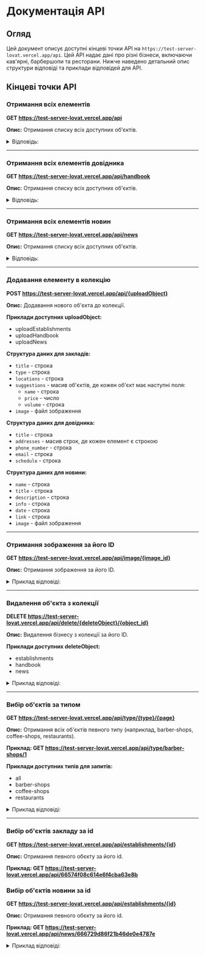 # Документація API

## Огляд

Цей документ описує доступні кінцеві точки API на `https://test-server-lovat.vercel.app/api`. Цей API надає дані про
різні бізнеси, включаючи кав'ярні, барбершопи та ресторани. Нижче наведено детальний опис структури відповіді та
приклади відповідей для API.

## Кінцеві точки API

### Отримання всіх елементів

**GET https://test-server-lovat.vercel.app/api**

**Опис:** Отримання списку всіх доступних об'єктів.

<details>
    <summary>Відповідь:</summary>

    ```json
    [    
        { 
            "_id": "6653520b40a72914fa8db440",        
            "title": "365 Coffee Shop",        
            "type": "Кав'ярня",        
            "locations": "вулиця Ділова 7 Київ",        
            "suggestions": [
                {
                    "name": "Зерна мелені",                
                    "price": "600",                
                    "volume": "5 кг."
                },            
                {
                    "name": "Зерна",
                    "price": "550",
                    "volume": "5 кг."
                },            
                {
                    "name": "Допінг",
                    "price": "400",
                    "volume": "1 л."
                }        
            ],
            "image": [            
                "https://test-server-lovat.vercel.app/api/image/6653520a40a72914fa8db43d",            
                "https://test-server-lovat.vercel.app/api/image/6653520a40a72914fa8db43e",            
                "https://test-server-lovat.vercel.app/api/image/6653520a40a72914fa8db43f"        
            ]
        }
        // інші об'єкти колекції
    ]
    ```

</details>

---

### Отримання всіх елементів довідника

**GET https://test-server-lovat.vercel.app/api/handbook**

**Опис:** Отримання списку всіх доступних об'єктів.

<details>
    <summary>Відповідь:</summary>

    ```json
    [    
      {
        "_id": "665e44363a43045d0b161c7e",
        "title": "Територіальний центр соціального обслуговування Подільського району у м. Києві",
        "addresses": [
            "04070 м. Київ, вул. Братська, 15/9"
        ],
        "phone_number": "425-05-12",
        "email": "tc_podol@mail.ua",
        "schedule": "Понеділок - четверг з 09-00 до 18-00"
      },
        // інші об'єкти колекції
    ]
    ```

</details>

---

### Отримання всіх елементів новин

**GET https://test-server-lovat.vercel.app/api/news**

**Опис:** Отримання списку всіх доступних об'єктів.

<details>
    <summary>Відповідь:</summary>

    ```json
    
    [    
      
    {
        "_id": "666729d86f21b46de0e4787e",
        "name": "Poster Pub",
        "title": "Знижка на замовлення для компаній від 5 людей",
        "description": "Чудова можливість зекономити та насолодитися якісним сервісом разом.",
        "info": "Чудова можливість зекономити та насолодитися якісним сервісом разом. Це місце, де кожен знайде щось для себе – від затишної атмосфери до вигідних пропозицій на страви та напої. З моменту відкриття заклад став улюбленим місцем для багатьох містян і гостей міста, завдяки своєму унікальному поєднанню традиційного пабу і сучасного ресторану...",
        "date": "12/01/24",
        "link": "6653520b40a72914fa8db440",
        "image": [
            "https://test-server-lovat.vercel.app/api/image/666729d86f21b46de0e4787d"
        ]
    },
        // інші об'єкти колекції
    ]
    ```

</details>

---

### Додавання елементу в колекцію

**POST https://test-server-lovat.vercel.app/api/{uploadObject}**

**Опис:** Додавання нового об'єкта до колекції.

**Приклади доступних uploadObject:**

- uploadEstablishments
- uploadHandbook
- uploadNews

**Структура даних для закладів:**
- `title` - строка
- `type` - строка
- `locations` - строка
- `suggestions` - масив об'єктів, де кожен об'єкт має наступні поля:
    - `name` - строка
    - `price` - число
    - `volume` - строка
- `image` - файл зображення

**Структура даних для довідника:**
- `title` - строка
- `addresses` - масив строк, де кожен елемент є строкою
- `phone_number` - строка
- `email` - строка
- `schedule` - строка

**Структура даних для новини:**
- `name` - строка
- `title` - строка
- `description` - строка
- `info` - строка
- `date` - строка
- `link` - строка
- `image` - файл зображення

---

### Отримання зображення за його ID

**GET https://test-server-lovat.vercel.app/api/image/{image_id}**

**Опис:** Отримання зображення за його ID.

<details>
    <summary>Приклад відповіді:</summary>

    Зображення у форматі JPEG або PNG

</details>

---

### Видалення об'єкта з колекції

**DELETE https://test-server-lovat.vercel.app/api/delete/{deleteObject}/{object_id}**

**Опис:** Видалення бізнесу з колекції за його ID.

**Приклади доступних deleteObject:**

- establishments
- handbook
- news

<details>
    <summary>Приклад відповіді:</summary>

    ```json
    {
        "message": "Об'єкт видалено успішно"
    }
    ```

</details>

---

### Вибір об'єктів за типом

**GET https://test-server-lovat.vercel.app/api/type/{type}/{page}**

**Опис:** Отримання всіх об'єктів певного типу (наприклад, barber-shops, coffee-shops, restaurants).

**Приклад: GET https://test-server-lovat.vercel.app/api/type/barber-shops/1**

**Приклади доступних типів для запитів:**

- all
- barber-shops
- coffee-shops
- restaurants

<details>
    <summary>Приклад відповіді:</summary>

    ```json
    [    
            {
            "_id": "6653530840a72914fa8db444",
            "title": "Barberos",
            "type": "Барбершоп",
            "locations": "м. Київ, пр-т. Петра Григоренка, 28",
            "suggestions": [
                {
                    "name": "Чоловіча стрижка Топ барбер",
                    "price": "600",
                    "volume": "60хв"
                },
                {
                    "name": "Чоловіча стрижка + борода Топ барбер",
                    "price": "800",
                    "volume": "60хч"
                },
                {
                    "name": "Камуфлювання бороди Топ барбер",
                    "price": "350",
                    "volume": "60хв"
                }
            ],
            "image": [
                "https://test-server-lovat.vercel.app/api/image/6653530840a72914fa8db441",
                "https://test-server-lovat.vercel.app/api/image/6653530840a72914fa8db442",
                "https://test-server-lovat.vercel.app/api/image/6653530840a72914fa8db443"
            ]
        }
        // інші об'єкти колекції
    ]
    ```

</details>

---


### Вибір об'єктів закладу за id

**GET https://test-server-lovat.vercel.app/api/establishments/{id}**

**Опис:** Отримання певного обєкту за його id.

**Приклад: GET https://test-server-lovat.vercel.app/api/66574f08c614e6f4cba63e8b**


### Вибір об'єктів новини за id

**GET https://test-server-lovat.vercel.app/api/establishments/{id}**

**Опис:** Отримання певного обєкту за його id.

**Приклад: GET https://test-server-lovat.vercel.app/api/news/666729d86f21b46de0e4787e**

<details>
    <summary>Приклад відповіді:</summary>

    ```json
    {
        "_id":"666729d86f21b46de0e4787e",
        "name":"Poster Pub",
        "title":"Знижка на замовлення для компаній від 5 людей",
        "description":"Чудова можливість зекономити та насолодитися якісним сервісом разом.",
        "info":"Чудова можливість зекономити та насолодитися якісним сервісом разом. Це місце, де кожен знайде щось для себе – від затишної атмосфери до вигідних пропозицій на страви та напої. З моменту відкриття заклад став улюбленим місцем для багатьох містян і гостей міста, завдяки своєму унікальному поєднанню традиційного пабу і сучасного ресторану.\n\nОдин з ключових аспектів Poster Pub – це доступні ціни, які дозволяють кожному відвідувачу насолоджуватися чудовою кухнею та широким вибором напоїв без перевищення свого бюджету. Щоденні акції та спеціальні пропозиції роблять відвідування ще приємнішим. Наприклад, по буднях можна скористатися знижками на обрані страви або замовити комплексні обіди за спеціальною ціною.\n\nКрім того, Poster Pub відомий своїм привітним і професійним персоналом, який завжди готовий допомогти у виборі страв чи напоїв і забезпечити комфортний відпочинок для кожного гостя. Регулярні тематичні вечори, жива музика та спортивні трансляції створюють особливу атмосферу, де кожен знайде щось до душі.\n\nНе менш важливою є і якість кухні в Poster Pub. Меню пропонує широкий вибір страв європейської та української кухні, приготованих зі свіжих і якісних інгредієнтів. Шеф-кухарі закладу постійно працюють над новими рецептами та вдосконалюють старі, щоб задовольнити навіть найвибагливіших гурманів.\n\nPoster Pub – це місце, де можна чудово провести час у колі друзів чи сім'ї, відсвяткувати важливу подію або просто насолодитися приємним вечором після роботи. Завітайте до нас і переконайтесь самі у високому рівні сервісу та гостинності.\n",
        "date":"12/01/24",
        "link":"6653520b40a72914fa8db440",
        "image":["https://test-server-lovat.vercel.app/api/image/666729d86f21b46de0e4787d"]
    }
    ```

</details>
